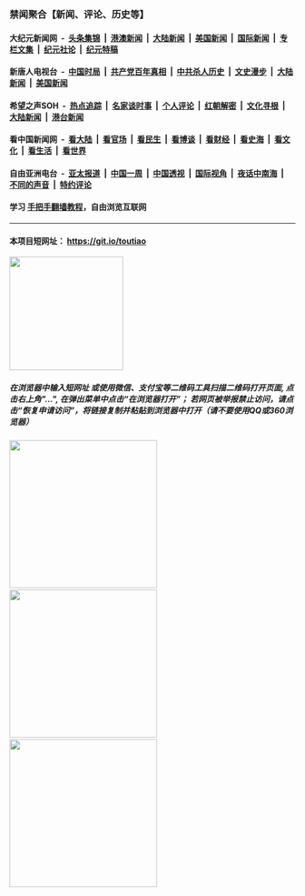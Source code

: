 ### 禁闻聚合【新闻、评论、历史等】

#### 大纪元新闻网 &nbsp;-&nbsp; [头条集锦](indexes/E头条集锦.md?t=02050311) &nbsp;|&nbsp; [港澳新闻](indexes/E港澳新闻.md?t=02050311)  &nbsp;|&nbsp; [大陆新闻](indexes/E大陆新闻.md?t=02050311) &nbsp;|&nbsp; [美国新闻](indexes/E美国新闻.md?t=02050311) &nbsp;|&nbsp; [国际新闻](indexes/E国际新闻.md?t=02050311) &nbsp;|&nbsp; [专栏文集](indexes/E专栏文集.md?t=02050311) &nbsp;|&nbsp; [纪元社论](indexes/E纪元社论.md?t=02050311) &nbsp;|&nbsp; [纪元特稿](indexes/E纪元特稿.md?t=02050311) 

#### 新唐人电视台 &nbsp;-&nbsp; [中国时局](indexes/N中国时局.md?t=02050311) &nbsp;|&nbsp; [共产党百年真相](indexes/N共产党百年真相.md?t=02050311) &nbsp;|&nbsp; [中共杀人历史](indexes/N中共杀人历史.md?t=02050311) &nbsp;|&nbsp; [文史漫步](indexes/N文史漫步.md?t=02050311) &nbsp;|&nbsp; [大陆新闻](indexes/N大陆新闻.md?t=02050311) &nbsp;|&nbsp; [美国新闻](indexes/N美国新闻.md?t=02050311)

#### 希望之声SOH &nbsp;-&nbsp; [热点追踪](indexes/H热点追踪.md?t=02050311) &nbsp;|&nbsp; [名家谈时事](indexes/H名家谈时事.md?t=02050311) &nbsp;|&nbsp; [个人评论](indexes/H个人评论.md?t=02050311)  &nbsp;|&nbsp; [红朝解密](indexes/H红朝解密.md?t=02050311) &nbsp;|&nbsp; [文化寻根](indexes/H文化寻根.md?t=02050311) &nbsp;|&nbsp; [大陆新闻](indexes/H大陆新闻.md?t=02050311) &nbsp;|&nbsp; [港台新闻](indexes/H港台新闻.md?t=02050311)

#### 看中国新闻网 &nbsp;-&nbsp; [看大陆](indexes/S看大陆.md?t=02050311) &nbsp;|&nbsp; [看官场](indexes/S看官场.md?t=02050311) &nbsp;|&nbsp; [看民生](indexes/S看民生.md?t=02050311)  &nbsp;|&nbsp; [看博谈](indexes/S看博谈.md?t=02050311) &nbsp;|&nbsp; [看财经](indexes/S看财经.md?t=02050311) &nbsp;|&nbsp; [看史海](indexes/S看史海.md?t=02050311) &nbsp;|&nbsp; [看文化](indexes/S看文化.md?t=02050311) &nbsp;|&nbsp; [看生活](indexes/S看生活.md?t=02050311) &nbsp;|&nbsp; [看世界](indexes/S看世界.md?t=02050311)

#### 自由亚洲电台 &nbsp;-&nbsp; [亚太报道](indexes/R亚太报道.md?t=02050311) &nbsp;|&nbsp; [中国一周](indexes/R中国一周.md?t=02050311) &nbsp;|&nbsp; [中国透视](indexes/R中国透视.md?t=02050311)  &nbsp;|&nbsp; [国际视角](indexes/R国际视角.md?t=02050311) &nbsp;|&nbsp; [夜话中南海](indexes/R夜话中南海.md?t=02050311) &nbsp;|&nbsp; [不同的声音](indexes/R不同的声音.md?t=02050311) &nbsp;|&nbsp; [特约评论](indexes/R特约评论.md?t=02050311)

#### 学习 [手把手翻墙教程](https://github.com/gfw-breaker/guides/wiki)，自由浏览互联网

----

#### 本项目短网址： https://git.io/toutiao
<img src="https://raw.githubusercontent.com/gfw-breaker/banned-news/master/scripts/img/qr.png" width="200px"/>  

##### 在浏览器中输入短网址 或使用微信、支付宝等二维码工具扫描二维码打开页面, 点击右上角"...", 在弹出菜单中点击“在浏览器打开”； 若网页被举报禁止访问，请点击“恢复申请访问”，将链接复制并粘贴到浏览器中打开（请不要使用QQ或360浏览器）

<img src="https://raw.githubusercontent.com/gfw-breaker/banned-news/master/scripts/img/1.png" width="260px"/> &nbsp; <img src="https://raw.githubusercontent.com/gfw-breaker/banned-news/master/scripts/img/2.png" width="260px"/> &nbsp; <img src="https://raw.githubusercontent.com/gfw-breaker/banned-news/master/scripts/img/3.png" width="260px"/>
